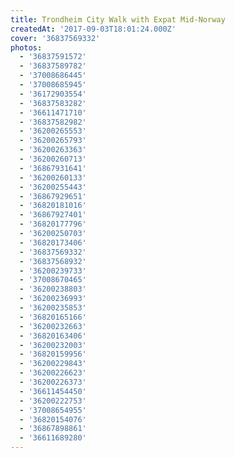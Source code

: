 ```yaml
---
title: Trondheim City Walk with Expat Mid-Norway
createdAt: '2017-09-03T18:01:24.000Z'
cover: '36837569332'
photos:
  - '36837591572'
  - '36837589782'
  - '37008686445'
  - '37008685945'
  - '36172903554'
  - '36837583282'
  - '36611471710'
  - '36837582982'
  - '36200265553'
  - '36200265793'
  - '36200263363'
  - '36200260713'
  - '36867931641'
  - '36200260133'
  - '36200255443'
  - '36867929651'
  - '36820181016'
  - '36867927401'
  - '36820177796'
  - '36200250703'
  - '36820173406'
  - '36837569332'
  - '36837568932'
  - '36200239733'
  - '37008670465'
  - '36200238803'
  - '36200236993'
  - '36200235853'
  - '36820165166'
  - '36200232663'
  - '36820163406'
  - '36200232003'
  - '36820159956'
  - '36200229843'
  - '36200226623'
  - '36200226373'
  - '36611454450'
  - '36200222753'
  - '37008654955'
  - '36820154076'
  - '36867898861'
  - '36611689280'
---
```


